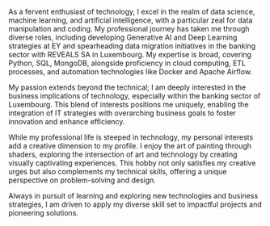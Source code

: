 As a fervent enthusiast of technology, I excel in the realm of data science, machine learning, and artificial intelligence, with a particular zeal for data manipulation and coding. My professional journey has taken me through diverse roles, including developing Generative AI and Deep Learning strategies at EY and spearheading data migration initiatives in the banking sector with REVEALS SA in Luxembourg. My expertise is broad, covering Python, SQL, MongoDB, alongside proficiency in cloud computing, ETL processes, and automation technologies like Docker and Apache Airflow.

My passion extends beyond the technical; I am deeply interested in the business implications of technology, especially within the banking sector of Luxembourg. This blend of interests positions me uniquely, enabling the integration of IT strategies with overarching business goals to foster innovation and enhance efficiency.

While my professional life is steeped in technology, my personal interests add a creative dimension to my profile. I enjoy the art of painting through shaders, exploring the intersection of art and technology by creating visually captivating experiences. This hobby not only satisfies my creative urges but also complements my technical skills, offering a unique perspective on problem-solving and design.

Always in pursuit of learning and exploring new technologies and business strategies, I am driven to apply my diverse skill set to impactful projects and pioneering solutions.
